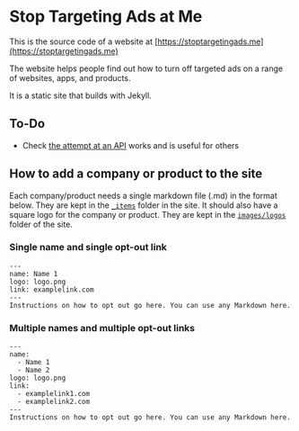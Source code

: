# Stop Targeting Ads at Me

This is the source code of a website at [https://stoptargetingads.me](https://stoptargetingads.me)

The website helps people find out how to turn off targeted ads on a range of websites, apps, and products.

It is a static site that builds with Jekyll.

## To-Do

- Check [the attempt at an API](https://stop-tracking-me.netlify.com/api/api.json) works and is useful for others

## How to add a company or product to the site

Each company/product needs a single markdown file (.md) in the format below. They are kept in the [`_items`](https://github.com/edjw/stop-tracking-me/tree/master/_items) folder in the site. It should also have a square logo for the company or product. They are kept in the [`images/logos`](https://github.com/edjw/stop-tracking-me/tree/master/images/logos) folder of the site.

### Single name and single opt-out link
```
---
name: Name 1
logo: logo.png
link: examplelink.com
---
Instructions on how to opt out go here. You can use any Markdown here.
```

### Multiple names and multiple opt-out links
```
---
name:
  - Name 1
  - Name 2
logo: logo.png
link:
  - examplelink1.com
  - examplelink2.com
---
Instructions on how to opt out go here. You can use any Markdown here.
```
